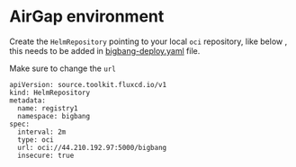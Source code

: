 # AirGap environment

Create the `HelmRepository`  pointing to your local `oci` repository, like below , this needs to be added in [bigbang-deploy.yaml](bigbang-deploy.yaml) file.

Make sure to change the `url`

```
apiVersion: source.toolkit.fluxcd.io/v1
kind: HelmRepository
metadata:
  name: registry1
  namespace: bigbang
spec:
  interval: 2m
  type: oci
  url: oci://44.210.192.97:5000/bigbang
  insecure: true
```
